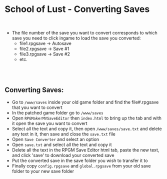 # School of Lust - Converting Saves

<br>

- The file number of the save you want to convert corresponds to which save you need to click ingame to load the save you converted:
  - file1.rpgsave -> Autosave
  - file2.rpgsave -> Save #1
  - file3.rpgsave -> Save #2
  - etc.

<br>
<br>

## Converting Saves:
- Go to ```/www/saves``` inside your old game folder and find the file#.rpgsave that you want to convert
- In the patched game folder go to ```/www/saves```
- Open ```RPGMakerMVSaveEditor``` then ```index.html``` to bring up the tab and with it open the save you want to convert
- Select all the text and copy it, then open ```/www/saves/save.txt``` and delete any text in it, then save and close the ```save.txt``` file
- Open ```Save Converter``` and select an option
- Open ```save.txt``` and select all the text and copy it
- Delete all the text in the RPGM Save Editor html tab, paste the new text, and click 'save' to download your converted save
- Put the converted save in the save folder you wish to transfer it to
- Finally copy ```config.rpgsave``` and ```global.rpgsave``` from your old save folder to your new save folder
